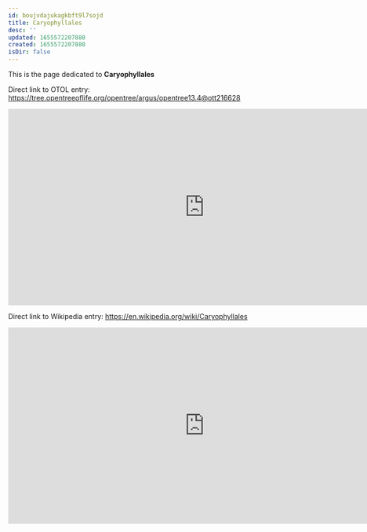 ```yaml
---
id: boujvdajukagkbft9l7sojd
title: Caryophyllales
desc: ''
updated: 1655572207880
created: 1655572207880
isDir: false
---
```

This is the page dedicated to **Caryophyllales**


Direct link to OTOL entry: https://tree.opentreeoflife.org/opentree/argus/opentree13.4@ott216628



<html>
    <body>
    <iframe src="https://tree.opentreeoflife.org/opentree/argus/opentree13.4@ott216628"
    width="800" height="400" frameborder="0" allowfullscreen> </iframe>
    </body>
</html>
    


Direct link to Wikipedia entry: https://en.wikipedia.org/wiki/Caryophyllales



<html>
    <body>
    <iframe src="https://en.wikipedia.org/wiki/Caryophyllales"
    width="800" height="400" frameborder="0" allowfullscreen> </iframe>
    </body>
</html>
    
